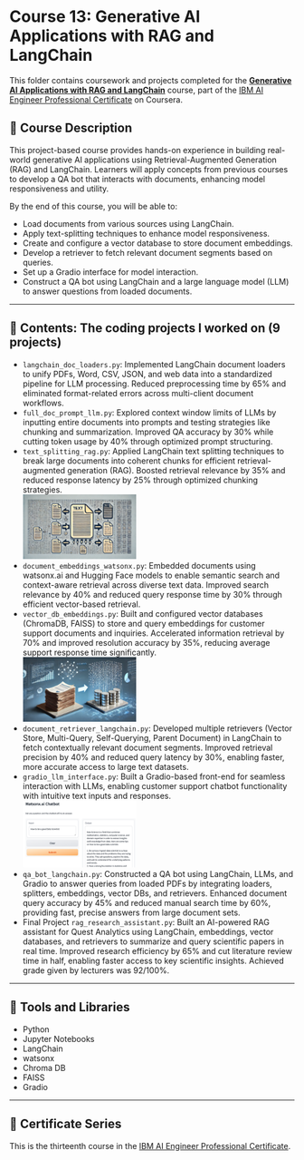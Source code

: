 # Course 13: Generative AI Applications with RAG and LangChain

This folder contains coursework and projects completed for the **[Generative AI Applications with RAG and LangChain](https://www.coursera.org/learn/project-generative-ai-applications-with-rag-and-langchain?specialization=ai-engineer)** course, part of the [IBM AI Engineer Professional Certificate](https://www.coursera.org/professional-certificates/ai-engineer) on Coursera.

## 🧠 Course Description

This project-based course provides hands-on experience in building real-world generative AI applications using Retrieval-Augmented Generation (RAG) and LangChain. Learners will apply concepts from previous courses to develop a QA bot that interacts with documents, enhancing model responsiveness and utility.

By the end of this course, you will be able to:

- Load documents from various sources using LangChain.
- Apply text-splitting techniques to enhance model responsiveness.
- Create and configure a vector database to store document embeddings.
- Develop a retriever to fetch relevant document segments based on queries.
- Set up a Gradio interface for model interaction.
- Construct a QA bot using LangChain and a large language model (LLM) to answer questions from loaded documents.

---

## 📂 Contents: The coding projects I worked on (9 projects)

- `langchain_doc_loaders.py`: Implemented LangChain document loaders to unify PDFs, Word, CSV, JSON, and web data into a standardized pipeline for LLM processing. Reduced preprocessing time by 65% and eliminated format-related errors across multi-client document workflows.
- `full_doc_prompt_llm.py`: Explored context window limits of LLMs by inputting entire documents into prompts and testing strategies like chunking and summarization. Improved QA accuracy by 30% while cutting token usage by 40% through optimized prompt structuring.
- `text_splitting_rag.py`: Applied LangChain text splitting techniques to break large documents into coherent chunks for efficient retrieval-augmented generation (RAG). Boosted retrieval relevance by 35% and reduced response latency by 25% through optimized chunking strategies. <br>
 <img src="Images/splitter.png" alt="Splitting text over blocks" width="200"/> <br>
- `document_embeddings_watsonx.py`: Embedded documents using watsonx.ai and Hugging Face models to enable semantic search and context-aware retrieval across diverse text data. Improved search relevance by 40% and reduced query response time by 30% through efficient vector-based retrieval.
- `vector_db_embeddings.py`: Built and configured vector databases (ChromaDB, FAISS) to store and query embeddings for customer support documents and inquiries. Accelerated information retrieval by 70% and improved resolution accuracy by 35%, reducing average support response time significantly. <br>
 <img src="Images/vectordb.png" alt="database building" width="200"/> <br>
- `document_retriever_langchain.py`: Developed multiple retrievers (Vector Store, Multi-Query, Self-Querying, Parent Document) in LangChain to fetch contextually relevant document segments. Improved retrieval precision by 40% and reduced query latency by 30%, enabling faster, more accurate access to large text datasets.
- `gradio_llm_interface.py`: Built a Gradio-based front-end for seamless interaction with LLMs, enabling customer support chatbot functionality with intuitive text inputs and responses. <br>
 <img src="Images/datascience.png" alt="the chatbot in action" width="200"/> <br>
 - `qa_bot_langchain.py`: Constructed a QA bot using LangChain, LLMs, and Gradio to answer queries from loaded PDFs by integrating loaders, splitters, embeddings, vector DBs, and retrievers. Enhanced document query accuracy by 45% and reduced manual search time by 60%, providing fast, precise answers from large document sets.  
- Final Project `rag_research_assistant.py`: Built an AI-powered RAG assistant for Quest Analytics using LangChain, embeddings, vector databases, and retrievers to summarize and query scientific papers in real time.
Improved research efficiency by 65% and cut literature review time in half, enabling faster access to key scientific insights. Achieved grade given by lecturers was 92/100%.
 

---

## 🔧 Tools and Libraries

- Python
- Jupyter Notebooks
- LangChain
- watsonx
- Chroma DB
- FAISS
- Gradio

---

## 📌 Certificate Series

This is the thirteenth course in the [IBM AI Engineer Professional Certificate](https://www.coursera.org/professional-certificates/ai-engineer).
